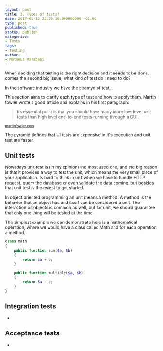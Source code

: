 ```yaml
---
layout: post
title: 3. Types of tests?
date: 2017-03-13 23:39:18.000000000 -02:00
type: post
published: true
status: publish
categories:
- Tests
tags:
- testing
author:
- Matheus Marabesi
---
```


When deciding that testing is the right decision and it needs to be done, comes the second big
issue, what kind of test do I need to do?

In the software industry we have the piramyd of test, 

This section aims to clarify each type of test and how to apply them. Martin fowler wrote a good article
and explains in his first paragraph:

>Its essential point is that you should have many more low-level unit tests than high level end-to-end tests running through a GUI.

<div class="right-with-margin-bottom">
    <small>
        <a href="https://martinfowler.com/bliki/TestPyramid.html">martinfowler.com</a>
    </small>
</div>

The pyramid defines that UI tests are expensive in it's execution and unit test are faster.

## Unit tests

Nowadays unit test is (in my opinion) the most used one, and the big reason is that it provides
a way to test the unit, which means the very small piece of your application. Is hard to think in unit when we have to handle HTTP request, query the database or even validate the data coming, but besides that unit test is the esiest to get started.

In object oriented programming an unit means a method. A method is the behavior that an object has and itself can be considered a unit. The interaction os objects is common as well, but for unit, we should guarantee that only one thing will be tested at the time.

The simplest example we can demonstrate here is a mathematical operation, where we would have a class called Math and for each operation a method.

```php
class Math
{
    public function sum($a, $b)
    {
        return $a + b;
    }

    public function multiply($a, $b)
    {
        return $a - b;
    }
}
```

## Integration tests

-

## Acceptance tests

-
